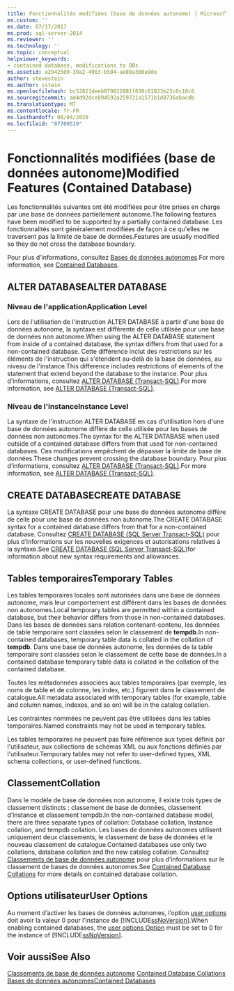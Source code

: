 ```yaml
---
title: Fonctionnalités modifiées (base de données autonome) | Microsoft Docs
ms.custom: ''
ms.date: 07/17/2017
ms.prod: sql-server-2014
ms.reviewer: ''
ms.technology: ''
ms.topic: conceptual
helpviewer_keywords:
- contained database, modifications to DBs
ms.assetid: a2942509-39a2-4903-b504-ae80a300a9de
author: stevestein
ms.author: sstein
ms.openlocfilehash: bc52821deeb879022881f838c61823b23c0c10c8
ms.sourcegitcommit: ad4d92dce894592a259721a1571b1d8736abacdb
ms.translationtype: MT
ms.contentlocale: fr-FR
ms.lasthandoff: 08/04/2020
ms.locfileid: "87709519"
---
```

# <a name="modified-features-contained-database"></a><span data-ttu-id="b5d57-102">Fonctionnalités modifiées (base de données autonome)</span><span class="sxs-lookup"><span data-stu-id="b5d57-102">Modified Features (Contained Database)</span></span>
  <span data-ttu-id="b5d57-103">Les fonctionnalités suivantes ont été modifiées pour être prises en charge par une base de données partiellement autonome.</span><span class="sxs-lookup"><span data-stu-id="b5d57-103">The following features have been modified to be supported by a partially contained database.</span></span> <span data-ttu-id="b5d57-104">Les fonctionnalités sont généralement modifiées de façon à ce qu'elles ne traversent pas la limite de base de données.</span><span class="sxs-lookup"><span data-stu-id="b5d57-104">Features are usually modified so they do not cross the database boundary.</span></span>  
  
 <span data-ttu-id="b5d57-105">Pour plus d’informations, consultez [Bases de données autonomes](contained-databases.md).</span><span class="sxs-lookup"><span data-stu-id="b5d57-105">For more information, see [Contained Databases](contained-databases.md).</span></span>  
  
## <a name="alter-database"></a><span data-ttu-id="b5d57-106">ALTER DATABASE</span><span class="sxs-lookup"><span data-stu-id="b5d57-106">ALTER DATABASE</span></span>  
  
### <a name="application-level"></a><span data-ttu-id="b5d57-107">Niveau de l'application</span><span class="sxs-lookup"><span data-stu-id="b5d57-107">Application Level</span></span>  
 <span data-ttu-id="b5d57-108">Lors de l'utilisation de l'instruction ALTER DATABASE à partir d'une base de données autonome, la syntaxe est différente de celle utilisée pour une base de données non autonome.</span><span class="sxs-lookup"><span data-stu-id="b5d57-108">When using the ALTER DATABASE statement from inside of a contained database, the syntax differs from that used for a non-contained database.</span></span> <span data-ttu-id="b5d57-109">Cette différence inclut des restrictions sur les éléments de l'instruction qui s'étendent au-delà de la base de données, au niveau de l'instance.</span><span class="sxs-lookup"><span data-stu-id="b5d57-109">This difference includes restrictions of elements of the statement that extend beyond the database to the instance.</span></span> <span data-ttu-id="b5d57-110">Pour plus d’informations, consultez [ALTER DATABASE &#40;Transact-SQL&#41;](/sql/t-sql/statements/alter-database-transact-sql).</span><span class="sxs-lookup"><span data-stu-id="b5d57-110">For more information, see [ALTER DATABASE &#40;Transact-SQL&#41;](/sql/t-sql/statements/alter-database-transact-sql).</span></span>  
  
### <a name="instance-level"></a><span data-ttu-id="b5d57-111">Niveau de l'instance</span><span class="sxs-lookup"><span data-stu-id="b5d57-111">Instance Level</span></span>  
 <span data-ttu-id="b5d57-112">La syntaxe de l'instruction ALTER DATABASE en cas d'utilisation hors d'une base de données autonome diffère de celle utilisée pour les bases de données non autonomes.</span><span class="sxs-lookup"><span data-stu-id="b5d57-112">The syntax for the ALTER DATABASE when used outside of a contained database differs from that used for non-contained databases.</span></span> <span data-ttu-id="b5d57-113">Ces modifications empêchent de dépasser la limite de base de données.</span><span class="sxs-lookup"><span data-stu-id="b5d57-113">These changes prevent crossing the database boundary.</span></span> <span data-ttu-id="b5d57-114">Pour plus d’informations, consultez [ALTER DATABASE &#40;Transact-SQL&#41;](/sql/t-sql/statements/alter-database-transact-sql).</span><span class="sxs-lookup"><span data-stu-id="b5d57-114">For more information, see [ALTER DATABASE &#40;Transact-SQL&#41;](/sql/t-sql/statements/alter-database-transact-sql).</span></span>  
  
## <a name="create-database"></a><span data-ttu-id="b5d57-115">CREATE DATABASE</span><span class="sxs-lookup"><span data-stu-id="b5d57-115">CREATE DATABASE</span></span>  
 <span data-ttu-id="b5d57-116">La syntaxe CREATE DATABASE pour une base de données autonome diffère de celle pour une base de données non autonome.</span><span class="sxs-lookup"><span data-stu-id="b5d57-116">The CREATE DATABASE syntax for a contained database differs from that for a non-contained database.</span></span> <span data-ttu-id="b5d57-117">Consultez [CREATE DATABASE &#40;SQL Server Transact-SQL&#41;](/sql/t-sql/statements/create-database-sql-server-transact-sql) pour plus d’informations sur les nouvelles exigences et autorisations relatives à la syntaxe.</span><span class="sxs-lookup"><span data-stu-id="b5d57-117">See [CREATE DATABASE &#40;SQL Server Transact-SQL&#41;](/sql/t-sql/statements/create-database-sql-server-transact-sql)for information about new syntax requirements and allowances.</span></span>  
  
## <a name="temporary-tables"></a><span data-ttu-id="b5d57-118">Tables temporaires</span><span class="sxs-lookup"><span data-stu-id="b5d57-118">Temporary Tables</span></span>  
 <span data-ttu-id="b5d57-119">Les tables temporaires locales sont autorisées dans une base de données autonome, mais leur comportement est différent dans les bases de données non autonomes.</span><span class="sxs-lookup"><span data-stu-id="b5d57-119">Local temporary tables are permitted within a contained database, but their behavior differs from those in non-contained databases.</span></span> <span data-ttu-id="b5d57-120">Dans les bases de données sans relation contenant-contenu, les données de table temporaire sont classées selon le classement de **tempdb**.</span><span class="sxs-lookup"><span data-stu-id="b5d57-120">In non-contained databases, temporary table data is collated in the collation of **tempdb**.</span></span> <span data-ttu-id="b5d57-121">Dans une base de données autonome, les données de la table temporaire sont classées selon le classement de cette base de données.</span><span class="sxs-lookup"><span data-stu-id="b5d57-121">In a contained database temporary table data is collated in the collation of the contained database.</span></span>  
  
 <span data-ttu-id="b5d57-122">Toutes les métadonnées associées aux tables temporaires (par exemple, les noms de table et de colonne, les index, etc.) figurent dans le classement de catalogue.</span><span class="sxs-lookup"><span data-stu-id="b5d57-122">All metadata associated with temporary tables (for example, table and column names, indexes, and so on) will be in the catalog collation.</span></span>  
  
 <span data-ttu-id="b5d57-123">Les contraintes nommées ne peuvent pas être utilisées dans les tables temporaires.</span><span class="sxs-lookup"><span data-stu-id="b5d57-123">Named constraints may not be used in temporary tables.</span></span>  
  
 <span data-ttu-id="b5d57-124">Les tables temporaires ne peuvent pas faire référence aux types définis par l'utilisateur, aux collections de schémas XML ou aux fonctions définies par l'utilisateur.</span><span class="sxs-lookup"><span data-stu-id="b5d57-124">Temporary tables may not refer to user-defined types, XML schema collections, or user-defined functions.</span></span>  
  
## <a name="collation"></a><span data-ttu-id="b5d57-125">Classement</span><span class="sxs-lookup"><span data-stu-id="b5d57-125">Collation</span></span>  
 <span data-ttu-id="b5d57-126">Dans le modèle de base de données non autonome, il existe trois types de classement distincts : classement de base de données, classement d’instance et classement tempdb.</span><span class="sxs-lookup"><span data-stu-id="b5d57-126">In the non-contained database model, there are three separate types of collation: Database collation, Instance collation, and tempdb collation.</span></span> <span data-ttu-id="b5d57-127">Les bases de données autonomes utilisent uniquement deux classements, le classement de base de données et le nouveau classement de catalogue.</span><span class="sxs-lookup"><span data-stu-id="b5d57-127">Contained databases use only two collations, database collation and the new catalog collation.</span></span> <span data-ttu-id="b5d57-128">Consultez [Classements de base de données autonome](contained-database-collations.md) pour plus d’informations sur le classement de bases de données autonomes.</span><span class="sxs-lookup"><span data-stu-id="b5d57-128">See [Contained Database Collations](contained-database-collations.md) for more details on contained database collation.</span></span>  
  
## <a name="user-options"></a><span data-ttu-id="b5d57-129">Options utilisateur</span><span class="sxs-lookup"><span data-stu-id="b5d57-129">User Options</span></span>  
 <span data-ttu-id="b5d57-130">Au moment d’activer les bases de données autonomes, l’option [user options](../../database-engine/configure-windows/configure-the-user-options-server-configuration-option.md) doit avoir la valeur 0 pour l’instance de [!INCLUDE[ssNoVersion](../../includes/ssnoversion-md.md)].</span><span class="sxs-lookup"><span data-stu-id="b5d57-130">When enabling contained databases, the [user options Option](../../database-engine/configure-windows/configure-the-user-options-server-configuration-option.md) must be set to 0 for the instance of [!INCLUDE[ssNoVersion](../../includes/ssnoversion-md.md)].</span></span>  
  
## <a name="see-also"></a><span data-ttu-id="b5d57-131">Voir aussi</span><span class="sxs-lookup"><span data-stu-id="b5d57-131">See Also</span></span>  
 <span data-ttu-id="b5d57-132">[Classements de base de données autonome](contained-database-collations.md) </span><span class="sxs-lookup"><span data-stu-id="b5d57-132">[Contained Database Collations](contained-database-collations.md) </span></span>  
 [<span data-ttu-id="b5d57-133">Bases de données autonomes</span><span class="sxs-lookup"><span data-stu-id="b5d57-133">Contained Databases</span></span>](contained-databases.md)  
  
  
